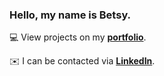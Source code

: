 ### Hello, my name is Betsy.
:computer: View projects on my **[portfolio](https://betsymao.onrender.com/)**.

:envelope: I can be contacted via **[LinkedIn](https://www.linkedin.com/in/maobetsy/)**.

<!--
**betsymao/betsymao** is a ✨ _special_ ✨ repository because its `README.md` (this file) appears on your GitHub profile.

Here are some ideas to get you started:

- 🔭 I’m currently working on ...
- 🌱 I’m currently learning ...
- 👯 I’m looking to collaborate on ...
- 🤔 I’m looking for help with ...
- 💬 Ask me about ...
- 📫 How to reach me: ...
- 😄 Pronouns: ...
- ⚡ Fun fact: ...

```
const myTools = {
  "fundamental": ["html", "css", "javascript"],
  "frontend": ["react"],
  "backend": ["nodejs", "express"],
  "database": ["mongodb", "firebase"],
  "css": ["bootstrap", "sass"],
  "design": ["figma"],
};
```

-->
